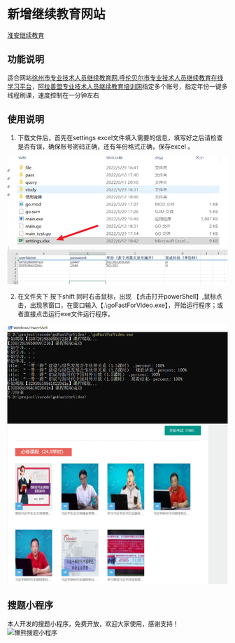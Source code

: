 # 新增继续教育网站
[淮安继续教育](https://github.com/a1667834841/ed)

## 功能说明
适合网站[徐州市专业技术人员继续教育网](http://plat.xzjxjy.com/),[呼伦贝尔市专业技术人员继续教育在线学习平台](http://hlbe.chinahrt.cn/area.asp)，[阿拉善盟专业技术人员继续教育培训网](http://als.chinahrt.cn/login.asp)指定多个账号，指定年份一键多线程刷课，速度控制在一分钟左右

## 使用说明
1. 下载文件后，首先在settings excel文件填入需要的信息，填写好之后请检查是否有误，确保账号密码正确，还有年份格式正确，保存excel 。
   
 ![20220613125221](./img/1.png)
 ![20220613125232](./img/2.png)


2. 在文件夹下 按下shift 同时右击鼠标，出现 【点击打开powerShell】,鼠标点击，出现黑窗口，在窗口输入【.\goFastForVideo.exe】，开始运行程序；或者直接点击运行exe文件运行程序。
   
 ![20220613125249](./img/3.png)
 ![20220613125804](./img/4.png)



## 搜题小程序
本人开发的搜题小程序，免费开放，欢迎大家使用，感谢支持！
![懒熊搜题小程序](https://tiku.toolkit.show/xcx.jpg)



